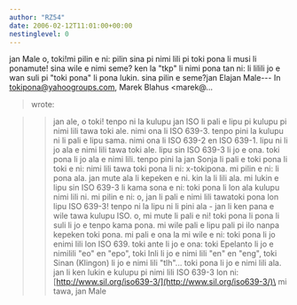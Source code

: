 ```yaml
---
author: "RZ54"
date: 2006-02-12T11:01:00+00:00
nestinglevel: 0
---
```

jan Male o, toki!mi pilin e ni: pilin sina pi nimi lili pi toki pona li musi li ponamute! sina wile e nimi seme? ken la "tkp" li nimi pona tan ni: li lilili jo e wan suli pi "toki pona" li pona lukin. sina pilin e seme?jan Elajan Male---
 In [tokipona@yahoogroups.com](mailto://tokipona@yahoogroups.com), Marek Blahus <marek@...
> wrote:

>> jan ale, o toki!
>> tenpo ni la kulupu jan ISO li pali e lipu pi kulupu pi nimi lili tawa
> toki ale. nimi ona li ISO 639-3. tenpo pini la kulupu ni li pali e lipu
> sama. nimi ona li ISO 639-2 en ISO 639-1. lipu ni li jo ala e nimi lili
> tawa toki ale. lipu sin ISO 639-3 li jo e ona.
>> toki pona li jo ala e nimi lili. tenpo pini la jan Sonja li pali e toki
> pona li toki e ni: nimi lili tawa toki pona li ni: x-tokipona. mi pilin
> e ni: li pona ala. jan mute ala li kepeken e ni. kin la li lili ala.
>> mi lukin e lipu sin ISO 639-3 li kama sona e ni: toki pona li lon ala
> kulupu nimi lili ni. mi pilin e ni: o, jan li pali e nimi lili tawatoki
> pona lon lipu ISO 639-3! tenpo ni la lipu ni li pini ala - jan li ken
> pana e wile tawa kulupu ISO. o, mi mute li pali e ni! toki pona li pona
> li suli li jo e tenpo kama pona. mi wile pali e lipu pali pi ilo nanpa
> kepeken toki pona. mi pali e ona la mi wile e ni: toki pona li jo enimi
> lili lon ISO 639. toki ante li jo e ona: toki Epelanto li jo e nimilili
> "eo" en "epo", toki Inli li jo e nimi lili "en" en "eng", toki Sinan
> (Klingon) li jo e nimi lili "tlh"... toki pona li jo e nimi lili ala.
>> jan li ken lukin e kulupu pi nimi lili ISO 639-3 lon ni:
>> [http://www.sil.org/iso639-3/](http://www.sil.org/iso639-3/)\
>> mi tawa,
> jan Male
>